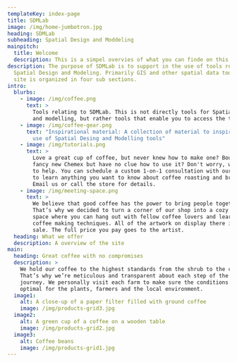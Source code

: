 ```yaml
---
templateKey: index-page
title: SDMLab
image: /img/home-jumbotron.jpg
heading: SDMLab
subheading: Spatial Design and Moddeling
mainpitch:
  title: Welcome
  description: This is a simpel overvies of what you can finde on this website
description: The purpose of SDMLab is to support in the use of tools relating to
  Spatial Design and Modeling. Primarily GIS and other spatial data tools. The
  site is organized in four sub sections.
intro:
  blurbs:
    - image: /img/coffee.png
      text: >
        Tools relating to SDMLab. This is not directly tools for Spatial Design
        and modelling, but rather tools that enable you to access the tools  
    - image: /img/coffee-gear.png
      text: "Inspirational material: A collection of material to inspire a democratic
        use of Spatial Desing and Modelling tools"
    - image: /img/tutorials.png
      text: >
        Love a great cup of coffee, but never knew how to make one? Bought a
        fancy new Chemex but have no clue how to use it? Don't worry, we’re here
        to help. You can schedule a custom 1-on-1 consultation with our baristas
        to learn anything you want to know about coffee roasting and brewing.
        Email us or call the store for details.
    - image: /img/meeting-space.png
      text: >
        We believe that good coffee has the power to bring people together.
        That’s why we decided to turn a corner of our shop into a cozy meeting
        space where you can hang out with fellow coffee lovers and learn about
        coffee making techniques. All of the artwork on display there is for
        sale. The full price you pay goes to the artist.
  heading: What we offer
  description: A overview of the site
main:
  heading: Great coffee with no compromises
  description: >
    We hold our coffee to the highest standards from the shrub to the cup.
    That’s why we’re meticulous and transparent about each step of the coffee’s
    journey. We personally visit each farm to make sure the conditions are
    optimal for the plants, farmers and the local environment.
  image1:
    alt: A close-up of a paper filter filled with ground coffee
    image: /img/products-grid3.jpg
  image2:
    alt: A green cup of a coffee on a wooden table
    image: /img/products-grid2.jpg
  image3:
    alt: Coffee beans
    image: /img/products-grid1.jpg
---
```

